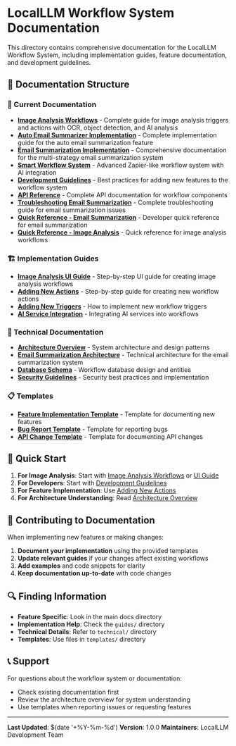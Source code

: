 # LocalLLM Workflow System Documentation

This directory contains comprehensive documentation for the LocalLLM Workflow System, including implementation guides, feature documentation, and development guidelines.

## 📁 Documentation Structure

### 📖 Current Documentation
- **[Image Analysis Workflows](./IMAGE_ANALYSIS_WORKFLOWS.md)** - Complete guide for image analysis triggers and actions with OCR, object detection, and AI analysis
- **[Auto Email Summarizer Implementation](./AUTO_EMAIL_SUMMARIZER.md)** - Complete implementation guide for the auto email summarization feature
- **[Email Summarization Implementation](./EMAIL_SUMMARIZATION_IMPLEMENTATION.md)** - Comprehensive documentation for the multi-strategy email summarization system
- **[Smart Workflow System](./SMART_WORKFLOW_SYSTEM.md)** - Advanced Zapier-like workflow system with AI integration
- **[Development Guidelines](./DEVELOPMENT_GUIDELINES.md)** - Best practices for adding new features to the workflow system
- **[API Reference](./API_REFERENCE.md)** - Complete API documentation for workflow components
- **[Troubleshooting Email Summarization](./TROUBLESHOOTING_EMAIL_SUMMARIZATION.md)** - Complete troubleshooting guide for email summarization issues
- **[Quick Reference - Email Summarization](./QUICK_REFERENCE_EMAIL_SUMMARIZATION.md)** - Developer quick reference for email summarization
- **[Quick Reference - Image Analysis](./QUICK_REFERENCE_IMAGE_ANALYSIS.md)** - Quick reference for image analysis workflows

### 🏗️ Implementation Guides
- **[Image Analysis UI Guide](./guides/IMAGE_ANALYSIS_UI_GUIDE.md)** - Step-by-step UI guide for creating image analysis workflows
- **[Adding New Actions](./guides/ADDING_NEW_ACTIONS.md)** - Step-by-step guide for creating new workflow actions
- **[Adding New Triggers](./guides/ADDING_NEW_TRIGGERS.md)** - How to implement new workflow triggers
- **[AI Service Integration](./guides/AI_SERVICE_INTEGRATION.md)** - Integrating AI services into workflows

### 🔧 Technical Documentation
- **[Architecture Overview](./technical/ARCHITECTURE.md)** - System architecture and design patterns
- **[Email Summarization Architecture](./technical/EMAIL_SUMMARIZATION_ARCHITECTURE.md)** - Technical architecture for the email summarization system
- **[Database Schema](./technical/DATABASE_SCHEMA.md)** - Workflow database design and entities
- **[Security Guidelines](./technical/SECURITY.md)** - Security best practices and implementation

### 📋 Templates
- **[Feature Implementation Template](./templates/FEATURE_TEMPLATE.md)** - Template for documenting new features
- **[Bug Report Template](./templates/BUG_TEMPLATE.md)** - Template for reporting bugs
- **[API Change Template](./templates/API_CHANGE_TEMPLATE.md)** - Template for documenting API changes

## 🚀 Quick Start

1. **For Image Analysis**: Start with [Image Analysis Workflows](./IMAGE_ANALYSIS_WORKFLOWS.md) or [UI Guide](./guides/IMAGE_ANALYSIS_UI_GUIDE.md)
2. **For Developers**: Start with [Development Guidelines](./DEVELOPMENT_GUIDELINES.md)
3. **For Feature Implementation**: Use [Adding New Actions](./guides/ADDING_NEW_ACTIONS.md) 
4. **For Architecture Understanding**: Read [Architecture Overview](./technical/ARCHITECTURE.md)

## 📝 Contributing to Documentation

When implementing new features or making changes:

1. **Document your implementation** using the provided templates
2. **Update relevant guides** if your changes affect existing workflows
3. **Add examples** and code snippets for clarity
4. **Keep documentation up-to-date** with code changes

## 🔍 Finding Information

- **Feature Specific**: Look in the main docs directory
- **Implementation Help**: Check the `guides/` directory  
- **Technical Details**: Refer to `technical/` directory
- **Templates**: Use files in `templates/` directory

## 📞 Support

For questions about the workflow system or documentation:
- Check existing documentation first
- Review the architecture overview for system understanding
- Use templates when reporting issues or requesting features

---

**Last Updated**: $(date '+%Y-%m-%d')
**Version**: 1.0.0
**Maintainers**: LocalLLM Development Team